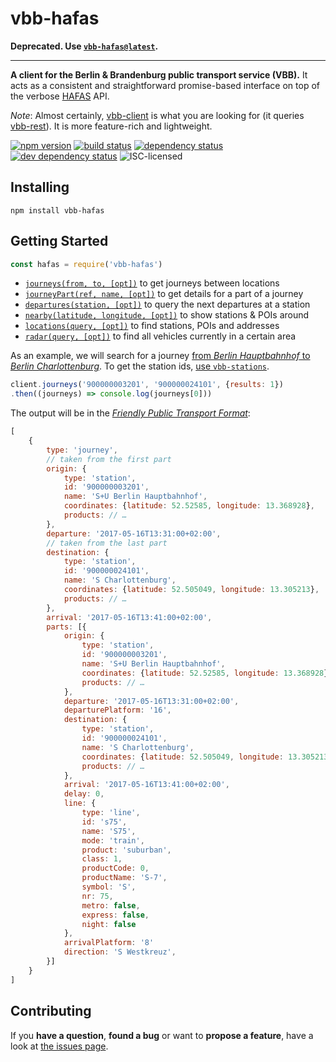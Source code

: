 # vbb-hafas

**Deprecated. Use [`vbb-hafas@latest`](https://github.com/derhuerst/vbb-hafas).**

---

**A client for the Berlin & Brandenburg public transport service (VBB).** It acts as a consistent and straightforward promise-based interface on top of the verbose [HAFAS](http://hacon.de/hafas) API.

*Note*: Almost certainly, [vbb-client](https://github.com/derhuerst/vbb-client) is what you are looking for (it queries [vbb-rest](https://github.com/derhuerst/vbb-rest)). It is more feature-rich and lightweight.

[![npm version](https://img.shields.io/npm/v/vbb-hafas.svg)](https://www.npmjs.com/package/vbb-hafas)
[![build status](https://img.shields.io/travis/derhuerst/vbb-hafas.svg)](https://travis-ci.org/derhuerst/vbb-hafas)
[![dependency status](https://img.shields.io/david/derhuerst/vbb-hafas.svg)](https://david-dm.org/derhuerst/vbb-hafas)
[![dev dependency status](https://img.shields.io/david/dev/derhuerst/vbb-hafas.svg)](https://david-dm.org/derhuerst/vbb-hafas#info=devDependencies)
![ISC-licensed](https://img.shields.io/github/license/derhuerst/vbb-hafas.svg)


## Installing

```shell
npm install vbb-hafas
```


## Getting Started

```javascript
const hafas = require('vbb-hafas')
```

- [`journeys(from, to, [opt])`](docs/journeys.md) to get journeys between locations
- [`journeyPart(ref, name, [opt])`](docs/journey-part.md) to get details for a part of a journey
- [`departures(station, [opt])`](docs/departures.md) to query the next departures at a station
- [`nearby(latitude, longitude, [opt])`](docs/nearby.md) to show stations & POIs around
- [`locations(query, [opt])`](docs/locations.md) to find stations, POIs and addresses
- [`radar(query, [opt])`](docs/radar.md) to find all vehicles currently in a certain area

As an example, we will search for a journey [from *Berlin Hauptbahnhof* to *Berlin Charlottenburg*](https://www.google.de/maps/dir/Berlin+Hauptbahnhof,+Europaplatz,+Berlin/S+Berlin-Charlottenburg/@52.5212391,13.3287227,13z). To get the station ids, [use `vbb-stations`](https://github.com/derhuerst/vbb-stations#usage).

```javascript
client.journeys('900000003201', '900000024101', {results: 1})
.then((journeys) => console.log(journeys[0]))
```

The output will be in the [*Friendly Public Transport Format*](https://github.com/public-transport/friendly-public-transport-format):

```javascript
[
	{
		type: 'journey',
		// taken from the first part
		origin: {
			type: 'station',
			id: '900000003201',
			name: 'S+U Berlin Hauptbahnhof',
			coordinates: {latitude: 52.52585, longitude: 13.368928},
			products: // …
		},
		departure: '2017-05-16T13:31:00+02:00',
		// taken from the last part
		destination: {
			type: 'station',
			id: '900000024101',
			name: 'S Charlottenburg',
			coordinates: {latitude: 52.505049, longitude: 13.305213},
			products: // …
		},
		arrival: '2017-05-16T13:41:00+02:00',
		parts: [{
			origin: {
				type: 'station',
				id: '900000003201',
				name: 'S+U Berlin Hauptbahnhof',
				coordinates: {latitude: 52.52585, longitude: 13.368928},
				products: // …
			},
			departure: '2017-05-16T13:31:00+02:00',
			departurePlatform: '16',
			destination: {
				type: 'station',
				id: '900000024101',
				name: 'S Charlottenburg',
				coordinates: {latitude: 52.505049, longitude: 13.305213},
				products: // …
			},
			arrival: '2017-05-16T13:41:00+02:00',
			delay: 0,
			line: {
				type: 'line',
				id: 's75',
				name: 'S75',
				mode: 'train',
				product: 'suburban',
				class: 1,
				productCode: 0,
				productName: 'S-7',
				symbol: 'S',
				nr: 75,
				metro: false,
				express: false,
				night: false
			},
			arrivalPlatform: '8'
			direction: 'S Westkreuz',
		}]
	}
]
```


## Contributing

If you **have a question**, **found a bug** or want to **propose a feature**, have a look at [the issues page](https://github.com/derhuerst/vbb-hafas/issues).
